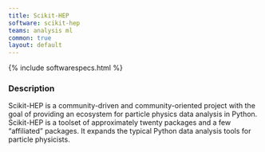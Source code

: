 ```yaml
---
title: Scikit-HEP
software: scikit-hep
teams: analysis ml
common: true
layout: default
---
```


{% include softwarespecs.html %}

### Description

Scikit-HEP is a community-driven and community-oriented project with the goal of providing an ecosystem for particle physics data analysis in Python. Scikit-HEP is a toolset of approximately twenty packages and a few “affiliated” packages. It expands the typical Python data analysis tools for particle physicists. 
